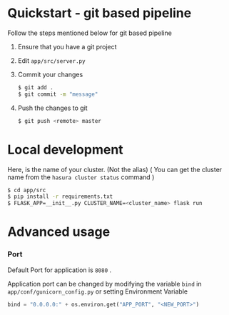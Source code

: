 # Quickstart - git based pipeline

Follow the steps mentioned below for git based pipeline

1. Ensure that you have a git project
2. Edit `app/src/server.py`
3. Commit your changes

    ```bash
    $ git add .
    $ git commit -m "message"
    ```

4. Push the changes to git

    ```bash
    $ git push <remote> master
    ```

# Local development

Here, <cluster-name> is the name of your cluster. (Not the alias)
( You can get the cluster name from the `hasura cluster status` command )
```bash
$ cd app/src
$ pip install -r requirements.txt
$ FLASK_APP=__init__.py CLUSTER_NAME=<cluster_name> flask run
```
# Advanced usage

### **Port**

Default Port for application is `8080` .

Application port can be changed by modifying the variable `bind` in  `app/conf/gunicorn_config.py` or setting Environment Variable

```python
bind = "0.0.0.0:" + os.environ.get("APP_PORT", "<NEW_PORT>")
```

